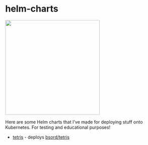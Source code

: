 # helm-charts

<img src="https://media.giphy.com/media/tJ0esXPejKnaseFklX/giphy-downsized.gif" width="300"/>

Here are some Helm charts that I've made for deploying stuff onto Kubernetes. For testing and educational purposes!

- [tetris](./tetris) - deploys [bsord/tetris](https://github.com/bsord/tetris)

